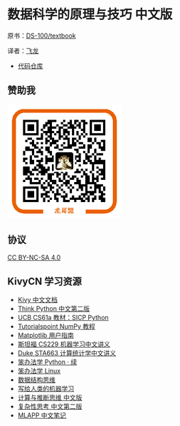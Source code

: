 # 数据科学的原理与技巧 中文版

原书：[DS-100/textbook](https://github.com/DS-100/textbook/)

译者：[飞龙](https://github.com/wizardforcel)

<!--
+ [在线阅读](https://www.gitbook.com/book/wizardforcel/ds100-textbook/details)
+ [PDF格式](https://www.gitbook.com/download/pdf/book/wizardforcel/ds100-textbook)
+ [EPUB格式](https://www.gitbook.com/download/epub/book/wizardforcel/ds100-textbook)
+ [MOBI格式](https://www.gitbook.com/download/mobi/book/wizardforcel/ds100-textbook)
-->

+ [代码仓库](https://github.com/Kivy-CN/ds100-textbook-zh)

## 赞助我

![](img/qr_alipay.png)

## 协议

[CC BY-NC-SA 4.0](http://creativecommons.org/licenses/by-nc-sa/4.0/)

## KivyCN 学习资源

+   [Kivy 中文文档](https://github.com/Kivy-CN/Kivy-CN)
+ [Think Python 中文第二版](https://github.com/Kivy-CN/ThinkPython-CN)
+ [UCB CS61a 教材：SICP Python](https://github.com/Kivy-CN/sicp-py-zh)
+ [Tutorialspoint NumPy 教程](https://github.com/Kivy-CN/ts-numpy-tut-zh)
+ [Matplotlib 用户指南](https://github.com/Kivy-CN/matplotlib-user-guide-zh)
+ [斯坦福 CS229 机器学习中文讲义](https://github.com/Kivy-CN/Stanford-CS-229-CN)
+ [Duke STA663 计算统计学中文讲义](https://github.com/Kivy-CN/Duke-STA-663-CN)
+ [笨办法学 Python · 续](https://github.com/Kivy-CN/lmpythw-zh)
+ [笨办法学 Linux](https://github.com/Kivy-CN/llthw-zh)
+ [数据结构思维](https://github.com/Kivy-CN/think-dast-zh)
+ [写给人类的机器学习](https://github.com/Kivy-CN/ml-for-humans-zh)
+   [计算与推断思维 中文版](https://github.com/Kivy-CN/data8-textbook-zh/blob/master/README.md)
+   [复杂性思考 中文第二版](https://github.com/Kivy-CN/think-comp-2e-zh)
+   [MLAPP 中文笔记](https://github.com/Kivy-CN/MLAPP-CN)

